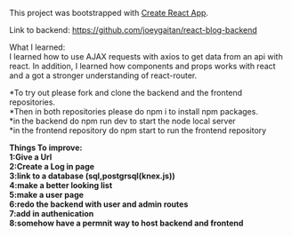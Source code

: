 This project was bootstrapped with [Create React App](https://github.com/facebook/create-react-app).

Link to backend: https://github.com/joeygaitan/react-blog-backend

What I learned:<br/>
I learned how to use AJAX requests with axios to get data from an api with react. In addition, I learned how components and props works with react and a got a stronger understanding of react-router.

*To try out please fork and clone the backend and the frontend repositories.<br/>
*Then in both repositories please do npm i to install npm packages.<br/>
*in the backend do npm run dev to start the node local server <br/>
*in the frontend repository do npm start to run the frontend repository <br/>


<strong>Things To improve<strong/>: <br/>
1:Give a Url <br/>
2:Create a Log in page <br/>
3:link to a database (sql,postgrsql(knex.js)) <br/>
4:make a better looking list <br/>
5:make a user page <br/>
6:redo the backend with user and admin routes <br/>
7:add in authenication <br/>
8:somehow have a permnit way to host backend and frontend <br/>
